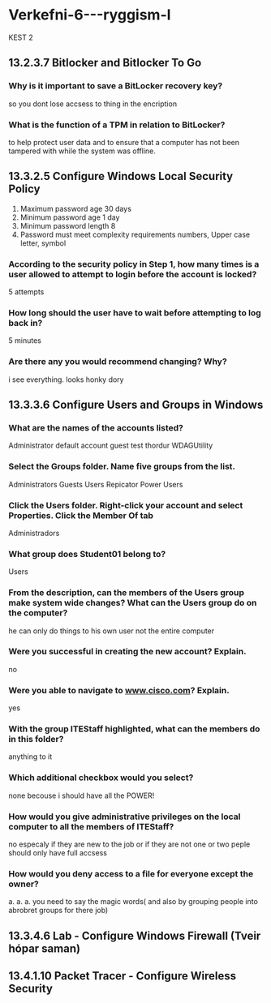# Verkefni-6---ryggism-l
KEST 2
## 13.2.3.7 Bitlocker and Bitlocker To Go
### Why is it important to save a BitLocker recovery key?
so you dont lose accsess to thing in the encription
### What is the function of a TPM in relation to BitLocker?
to help protect user data and to ensure that a computer has not been tampered with while the system was offline.

## 13.3.2.5 Configure Windows Local Security Policy
1. Maximum password age 30 days
2. Minimum password age 1 day 
3. Minimum password length 8
4. Password must meet complexity requirements numbers, Upper case letter, symbol
### According to the security policy in Step 1, how many times is a user allowed to attempt to login before the account is locked?
 5 attempts
### How long should the user have to wait before attempting to log back in?
5 minutes
### Are there any you would recommend changing? Why?
i see everything. looks honky dory

## 13.3.3.6 Configure Users and Groups in Windows
### What are the names of the accounts listed?
Administrator
default account
guest
test
thordur
WDAGUtility
### Select the Groups folder. Name five groups from the list.
Administrators
Guests
Users
Repicator
Power Users
### Click the Users folder. Right-click your account and select Properties. Click the Member Of tab
Administradors
### What group does Student01 belong to?
Users
### From the description, can the members of the Users group make system wide changes? What can the Users group do on the computer?
he can only do things to his own user not the entire computer
### Were you successful in creating the new account? Explain.
no
### Were you able to navigate to www.cisco.com? Explain.
yes
### With the group ITEStaff highlighted, what can the members do in this folder?
anything to it
### Which additional checkbox would you select?
none becouse i should have all the POWER!
### How would you give administrative privileges on the local computer to all the members of ITEStaff?
no especaly if they are new to the job or if they are not one or two peple should only have full accsess
### How would you deny access to a file for everyone except the owner?
a. a. a. you need to say the magic words( and also by grouping people into abrobret groups for there job)
## 13.3.4.6 Lab - Configure Windows Firewall (Tveir hópar saman)

## 13.4.1.10 Packet Tracer - Configure Wireless Security
